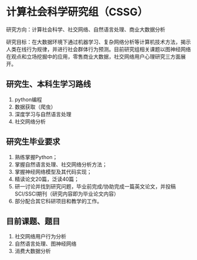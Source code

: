 # 计算社会科学研究组（CSSG）

研究方向：计算社会科学、社交网络、自然语言处理、商业大数据分析

研究目标：在大数据环境下通过机器学习、复杂网络分析等计算机技术方法，揭示人类在线行为规律，并进行社会群体行为预测。目前研究组相关课题以图神经网络在观点和立场挖掘中的应用，零售商业大数据，社交网络用户心理研究三方面展开。

## 研究生、本科生学习路线

1. python编程
2. 数据获取（爬虫）
4. 深度学习与自然语言处理
5. 社交网络分析

## 研究生毕业要求
1. 熟练掌握Python；
2. 掌握自然语言处理、社交网络分析方法；
3. 掌握神经网络模型及其代码实现；
4. 精读论文20篇，泛读40篇；
5. 研一讨论并找到研究问题，毕业前完成/协助完成一篇英文论文，并投稿SCI/SSCI期刊（研究内容即为毕业论文内容）
6. 部分配合其它科研项目和教学的工作。

## 目前课题、题目
1. 社交网络用户行为分析
2. 自然语言处理、图神经网络
3. 消费大数据分析
